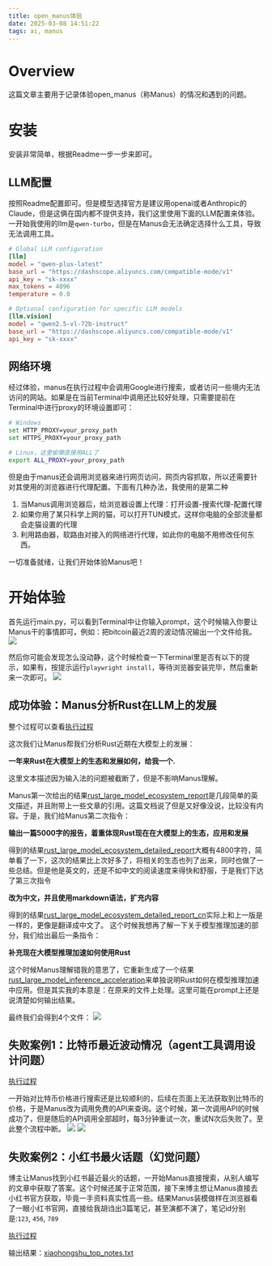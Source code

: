 ```yaml
---
title: open_manus体验
date: 2025-03-08 14:51:22
tags: ai, manus
---
```


# Overview
这篇文章主要用于记录体验open_manus（称Manus）的情况和遇到的问题。

# 安装
安装非常简单，根据Readme一步一步来即可。

## LLM配置
按照Readme配置即可。但是模型选择官方是建议用openai或者Anthropic的Claude，但是这俩在国内都不提供支持，我们这里使用下面的LLM配置来体验。一开始我使用的llm是`qwen-turbo`，但是在Manus会无法确定选择什么工具，导致无法调用工具。

```toml
# Global LLM configuration
[llm]
model = "qwen-plus-latest"
base_url = "https://dashscope.aliyuncs.com/compatible-mode/v1"
api_key = "sk-xxxx"
max_tokens = 4096
temperature = 0.0

# Optional configuration for specific LLM models
[llm.vision]
model = "qwen2.5-vl-72b-instruct"
base_url = "https://dashscope.aliyuncs.com/compatible-mode/v1"
api_key = "sk-xxxx"
```

## 网络环境
经过体验，manus在执行过程中会调用Google进行搜索，或者访问一些境内无法访问的网站。如果是在当前Terminal中调用还比较好处理，只需要提前在Terminal中进行proxy的环境设置即可：
```bash
# Windows
set HTTP_PROXY=your_proxy_path
set HTTPS_PROXY=your_proxy_path

# Linux，这里偷懒直接用ALL了
export ALL_PROXY=your_proxy_path
```

但是由于manus还会调用浏览器来进行网页访问，网页内容抓取，所以还需要针对其使用的浏览器进行代理配置。下面有几种办法，我使用的是第二种
1. 当Manus调用浏览器后，给浏览器设置上代理：打开设置-搜索代理-配置代理
2. 如果你用了某只科学上网的猫，可以打开TUN模式，这样你电脑的全部流量都会走猫设置的代理
3. 利用路由器，软路由对接入的网络进行代理，如此你的电脑不用修改任何东西。

一切准备就绪，让我们开始体验Manus吧！


# 开始体验
首先运行main.py，可以看到Terminal中让你输入prompt，这个时候输入你要让Manus干的事情即可，例如：把bitcoin最近2周的波动情况输出一个文件给我。
![](Manus进入页面.png)

然后你可能会发现怎么没动静，这个时候检查一下Terminal里是否有以下的提示，如果有，按提示运行`playwright install`，等待浏览器安装完毕，然后重新来一次即可。
![](playwright提示.png)

## 成功体验：Manus分析Rust在LLM上的发展
整个过程可以查看[执行过程](RustLLM/terminal.txt)

这次我们让Manus帮我们分析Rust近期在大模型上的发展：

**一年来Rust在大模型上的生态和发展如何，给我一个.** 

这里文本描述因为输入法的问题被截断了，但是不影响Manus理解。

Manus第一次给出的结果[rust_large_model_ecosystem_report](RustLLM/rust_large_model_ecosystem_report.txt)是几段简单的英文描述，并且附带上一些文章的引用。这篇文档说了但是又好像没说，比较没有内容。于是，我们给Manus第二次指令：

**输出一篇5000字的报告，着重体现Rust现在在大模型上的生态，应用和发展**

得到的结果[rust_large_model_ecosystem_detailed_report](RustLLM/rust_large_model_ecosystem_detailed_report.txt)大概有4800字符，简单看了一下，这次的结果比上次好多了，将相关的生态也列了出来，同时也做了一些总结。但是他是英文的，还是不如中文的阅读速度来得快和舒服，于是我们下达了第三次指令

**改为中文，并且使用markdown语法，扩充内容**

得到的结果[rust_large_model_ecosystem_detailed_report_cn](rust_large_model_ecosystem_detailed_report_cn.txt)实际上和上一版是一样的，更像是翻译成中文了。
这个时候我想再了解一下关于模型推理加速的部分，我们给出最后一条指令：

**补充现在大模型推理加速如何使用Rust**

这个时候Manus理解错我的意思了，它重新生成了一个结果[rust_large_model_inference_acceleration](RustLLM/rust_large_model_inference_acceleration.txt)来单独说明Rust如何在模型推理加速中应用。但是其实我的本意是：在原来的文件上处理。这里可能在prompt上还是说清楚如何输出结果。

最终我们会得到4个文件：
![](Manus以文件形式输出.png)

## 失败案例1：比特币最近波动情况（agent工具调用设计问题）
[执行过程](API调用超时崩溃.txt)

一开始对比特币价格进行搜索还是比较顺利的，后续在页面上无法获取到比特币的价格，于是Manus改为调用免费的API来查询。这个时候，第一次调用API的时候成功了，但是随后的API调用全部超时，每3分钟重试一次，重试N次后失败了。至此整个流程中断。
![](API超时问题1-1.png)
![](API超时问题1-2.png)

## 失败案例2：小红书最火话题（幻觉问题）
博主让Manus找到小红书最近最火的话题，一开始Manus直接搜索，从别人编写的文章中获取了答案。这个时候还属于正常范围，接下来博主想让Manus直接去小红书官方获取，毕竟一手资料真实性高一些。结果Manus装模做样在浏览器看了一眼小红书官网，直接给我胡诌出3篇笔记，甚至演都不演了，笔记id分别是:`123`, `456`, `789`

[执行过程](胡诌小红书最火笔记.txt)

输出结果：[xiaohongshu_top_notes.txt](xiaohongshu_top_notes.txt)
